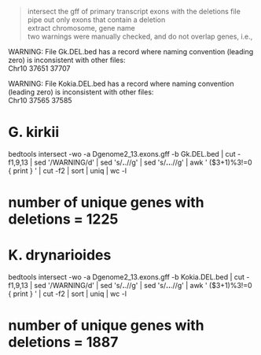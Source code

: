 



> intersect the gff of primary transcript exons with the deletions file  
> pipe out only exons that contain a deletion  
> extract chromosome, gene name  
> two warnings were manually checked, and do not overlap genes, i.e.,  

WARNING: File Gk.DEL.bed has a record where naming convention (leading zero) is inconsistent with other files:  
Chr10   37651   37707


WARNING: File Kokia.DEL.bed has a record where naming convention (leading zero) is inconsistent with other files:  
 Chr10   37565   37585


# G. kirkii

bedtools intersect -wo -a Dgenome2_13.exons.gff -b Gk.DEL.bed | cut -f1,9,13 | sed '/WARNING/d' | sed 's/__.__.//g' | sed 's/__..__.//g' | awk ' ($3+1)%3!=0 { print } ' | cut -f2 | sort | uniq | wc -l

# number of unique genes with deletions = 1225


# K. drynarioides

bedtools intersect -wo -a Dgenome2_13.exons.gff -b Kokia.DEL.bed | cut -f1,9,13 | sed '/WARNING/d' | sed 's/__.__.//g' | sed 's/__..__.//g' | awk ' ($3+1)%3!=0 { print } ' | cut -f2 | sort | uniq | wc -l

# number of unique genes with deletions = 1887
